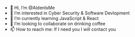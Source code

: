 - 👋 Hi, I’m @AldenIsMe
- 👀 I’m interested in Cyber Security & Software Devlopment
- 🌱 I’m currently learning JavaScript & React
- 💞️ I’m looking to collaborate on drinking coffee
- 📫 How to reach me: If I need you I will contact you 

<!---
AldenIsMe/AldenIsMe is a ✨ special ✨ repository because its `README.md` (this file) appears on your GitHub profile.
You can click the Preview link to take a look at your changes.
--->
